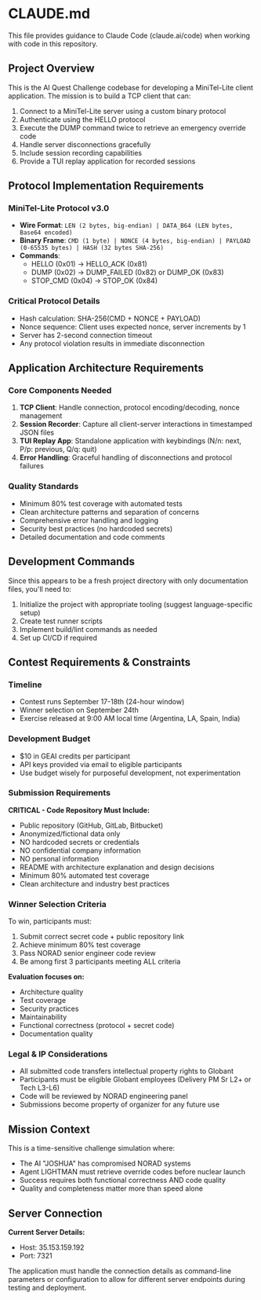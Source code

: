 # CLAUDE.md

This file provides guidance to Claude Code (claude.ai/code) when working with code in this repository.

## Project Overview

This is the AI Quest Challenge codebase for developing a MiniTel-Lite client application. The mission is to build a TCP client that can:

1. Connect to a MiniTel-Lite server using a custom binary protocol
2. Authenticate using the HELLO protocol
3. Execute the DUMP command twice to retrieve an emergency override code
4. Handle server disconnections gracefully
5. Include session recording capabilities
6. Provide a TUI replay application for recorded sessions

## Protocol Implementation Requirements

### MiniTel-Lite Protocol v3.0
- **Wire Format**: `LEN (2 bytes, big-endian) | DATA_B64 (LEN bytes, Base64 encoded)`
- **Binary Frame**: `CMD (1 byte) | NONCE (4 bytes, big-endian) | PAYLOAD (0-65535 bytes) | HASH (32 bytes SHA-256)`
- **Commands**:
  - HELLO (0x01) → HELLO_ACK (0x81)
  - DUMP (0x02) → DUMP_FAILED (0x82) or DUMP_OK (0x83)
  - STOP_CMD (0x04) → STOP_OK (0x84)

### Critical Protocol Details
- Hash calculation: SHA-256(CMD + NONCE + PAYLOAD)
- Nonce sequence: Client uses expected nonce, server increments by 1
- Server has 2-second connection timeout
- Any protocol violation results in immediate disconnection

## Application Architecture Requirements

### Core Components Needed
1. **TCP Client**: Handle connection, protocol encoding/decoding, nonce management
2. **Session Recorder**: Capture all client-server interactions in timestamped JSON files
3. **TUI Replay App**: Standalone application with keybindings (N/n: next, P/p: previous, Q/q: quit)
4. **Error Handling**: Graceful handling of disconnections and protocol failures

### Quality Standards
- Minimum 80% test coverage with automated tests
- Clean architecture patterns and separation of concerns
- Comprehensive error handling and logging
- Security best practices (no hardcoded secrets)
- Detailed documentation and code comments

## Development Commands

Since this appears to be a fresh project directory with only documentation files, you'll need to:

1. Initialize the project with appropriate tooling (suggest language-specific setup)
2. Create test runner scripts
3. Implement build/lint commands as needed
4. Set up CI/CD if required

## Contest Requirements & Constraints

### Timeline
- Contest runs September 17-18th (24-hour window)
- Winner selection on September 24th
- Exercise released at 9:00 AM local time (Argentina, LA, Spain, India)

### Development Budget
- $10 in GEAI credits per participant
- API keys provided via email to eligible participants
- Use budget wisely for purposeful development, not experimentation

### Submission Requirements
**CRITICAL - Code Repository Must Include:**
- Public repository (GitHub, GitLab, Bitbucket)
- Anonymized/fictional data only
- NO hardcoded secrets or credentials
- NO confidential company information
- NO personal information
- README with architecture explanation and design decisions
- Minimum 80% automated test coverage
- Clean architecture and industry best practices

### Winner Selection Criteria
To win, participants must:
1. Submit correct secret code + public repository link
2. Achieve minimum 80% test coverage
3. Pass NORAD senior engineer code review
4. Be among first 3 participants meeting ALL criteria

**Evaluation focuses on:**
- Architecture quality
- Test coverage
- Security practices
- Maintainability
- Functional correctness (protocol + secret code)
- Documentation quality

### Legal & IP Considerations
- All submitted code transfers intellectual property rights to Globant
- Participants must be eligible Globant employees (Delivery PM Sr L2+ or Tech L3-L6)
- Code will be reviewed by NORAD engineering panel
- Submissions become property of organizer for any future use

## Mission Context

This is a time-sensitive challenge simulation where:
- The AI "JOSHUA" has compromised NORAD systems
- Agent LIGHTMAN must retrieve override codes before nuclear launch
- Success requires both functional correctness AND code quality
- Quality and completeness matter more than speed alone

## Server Connection

**Current Server Details:**
- Host: 35.153.159.192
- Port: 7321

The application must handle the connection details as command-line parameters or configuration to allow for different server endpoints during testing and deployment.